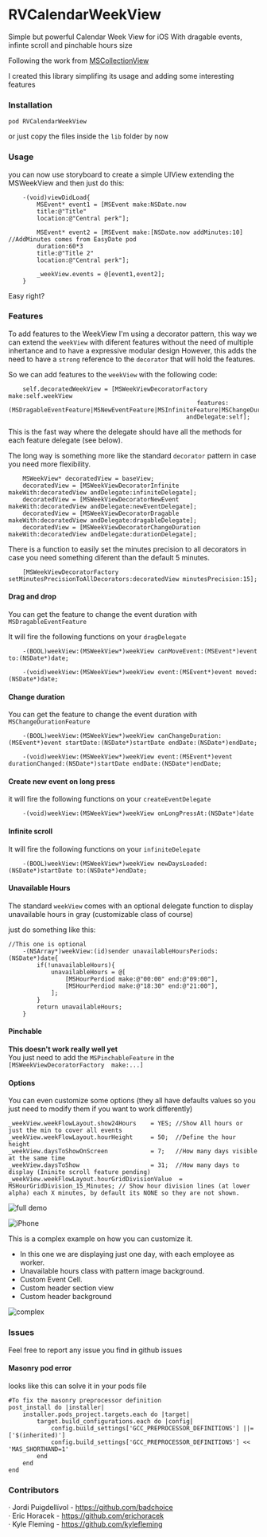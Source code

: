 # RVCalendarWeekView
Simple but powerful Calendar Week View for iOS With dragable events, infinte scroll and pinchable hours size


Following the work from [MSCollectionView](https://github.com/erichoracek/MSCollectionViewCalendarLayout)

I created this library simplifing its usage and adding some interesting features

### Installation

`pod RVCalendarWeekView`

or just copy the files inside the `lib` folder by now


### Usage
you can now use storyboard to create a simple UIView extending the MSWeekView and then just do this:


```
    -(void)viewDidLoad{
        MSEvent* event1 = [MSEvent make:NSDate.now
        title:@"Title"
        location:@"Central perk"];

        MSEvent* event2 = [MSEvent make:[NSDate.now addMinutes:10]  //AddMinutes comes from EasyDate pod
        duration:60*3
        title:@"Title 2"
        location:@"Central perk"];

        _weekView.events = @[event1,event2];        
    }
```

Easy right?

### Features
To add features to the WeekView I'm using a decorator pattern, this way we can extend the `weekView` with diferent features without the need of multiple inhertance and to have a expressive modular design
However, this adds the need to have a `strong` reference to the `decorator` that will hold the features.

So we can add features to the `weekView` with the following code:

```
    self.decoratedWeekView = [MSWeekViewDecoratorFactory make:self.weekView
                                                     features:(MSDragableEventFeature|MSNewEventFeature|MSInfiniteFeature|MSChangeDurationFeature)
                                                  andDelegate:self];
```

This is the fast way where the delegate should have all the methods for each feature delegate (see below).

The long way is something more like the standard `decorator` pattern in case you need more flexibility.

```
    MSWeekView* decoratedView = baseView;
    decoratedView = [MSWeekViewDecoratorInfinite makeWith:decoratedView andDelegate:infiniteDelegate];
    decoratedView = [MSWeekViewDecoratorNewEvent makeWith:decoratedView andDelegate:newEventDelegate];
    decoratedView = [MSWeekViewDecoratorDragable makeWith:decoratedView andDelegate:dragableDelegate];
    decoratedView = [MSWeekViewDecoratorChangeDuration makeWith:decoratedView andDelegate:durationDelegate];

```

There is a function to easily set the minutes precision to all decorators in case you need something diferent than the default 5 minutes.

```
    [MSWeekViewDecoratorFactory setMinutesPrecisionToAllDecorators:decoratedView minutesPrecision:15];
```

#### Drag and drop
You can get the feature to change the event duration with `MSDragableEventFeature`

It will fire the following functions on your `dragDelegate`

``` 
    -(BOOL)weekView:(MSWeekView*)weekView canMoveEvent:(MSEvent*)event to:(NSDate*)date;

    -(void)weekView:(MSWeekView*)weekView event:(MSEvent*)event moved:(NSDate*)date;

```

#### Change duration
You can get the feature to change the event duration with `MSChangeDurationFeature`

```
    -(BOOL)weekView:(MSWeekView*)weekView canChangeDuration:(MSEvent*)event startDate:(NSDate*)startDate endDate:(NSDate*)endDate;

    -(void)weekView:(MSWeekView*)weekView event:(MSEvent*)event durationChanged:(NSDate*)startDate endDate:(NSDate*)endDate;
```

#### Create new event on long press
it will fire the following functions on your `createEventDelegate`

```
    -(void)weekView:(MSWeekView*)weekView onLongPressAt:(NSDate*)date
```

#### Infinite scroll
It will fire the following functions on your `infiniteDelegate`

```
    -(BOOL)weekView:(MSWeekView*)weekView newDaysLoaded:(NSDate*)startDate to:(NSDate*)endDate;
```

#### Unavailable Hours
The standard `weekView` comes with an optional delegate function to display unavailable hours in gray (customizable class of course)

just do something like this:


```
//This one is optional
    -(NSArray*)weekView:(id)sender unavailableHoursPeriods:(NSDate*)date{
        if(!unavailableHours){
            unavailableHours = @[
                [MSHourPerdiod make:@"00:00" end:@"09:00"],
                [MSHourPerdiod make:@"18:30" end:@"21:00"],
            ];
        }
        return unavailableHours;
    }
```


#### Pinchable 
**This doesn't work really well yet**  
You just need to add the  `MSPinchableFeature` in the `[MSWeekViewDecoratorFactory  make:...]`


#### Options
You can even customize some options (they all have defaults values so you just need to modify them if you want to work differently)

```
_weekView.weekFlowLayout.show24Hours    = YES; //Show All hours or just the min to cover all events
_weekView.weekFlowLayout.hourHeight     = 50;  //Define the hour height
_weekView.daysToShowOnScreen            = 7;   //How many days visible at the same time
_weekView.daysToShow                    = 31;  //How many days to display (Ininite scroll feature pending)
_weekView.weekFlowLayout.hourGridDivisionValue	= MSHourGridDivision_15_Minutes; // Show hour division lines (at lower alpha) each X minutes, by default its NONE so they are not shown.
```

![full demo](https://github.com/BadChoice/RVCalendarWeekView/blob/master/readme_images/full_demo.gif?raw=true)   

![iPhone](https://github.com/BadChoice/RVCalendarWeekView/blob/master/readme_images/iphone.png?raw=true)      

This is a complex example on how you can customize it.   
- In this one we are displaying just one day, with each employee as worker.   
- Unavailable hours class with pattern image background.   
- Custom Event Cell.
- Custom header section view   
- Custom header background

![complex](https://github.com/BadChoice/RVCalendarWeekView/blob/master/readme_images/complex.png?raw=true)


### Issues
Feel free to report any issue you find in github issues 

#### Masonry pod error

looks like this can solve it in your pods file

```
#To fix the masonry preprocessor definition
post_install do |installer|
    installer.pods_project.targets.each do |target|
        target.build_configurations.each do |config|
            config.build_settings['GCC_PREPROCESSOR_DEFINITIONS'] ||= ['$(inherited)']
            config.build_settings['GCC_PREPROCESSOR_DEFINITIONS'] << 'MAS_SHORTHAND=1'
        end
    end
end
```

### Contributors
· Jordi Puigdellívol - https://github.com/badchoice   
· Eric Horacek - https://github.com/erichoracek      
· Kyle Fleming - https://github.com/kylefleming   


